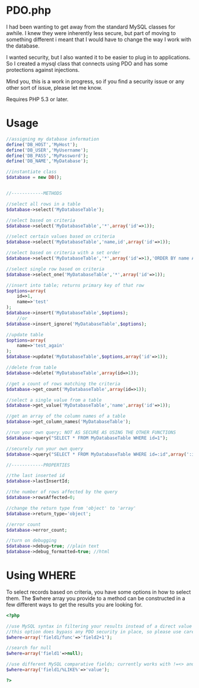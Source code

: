 PDO.php
===
I had been wanting to get away from the standard MySQL classes for awhile. I knew they were inherently less secure, but part of moving to something different i meant that I would have to change the way I work with the database.

I wanted security, but I also wanted it to be easier to plug in to applications. So I created a mysql class that connects using PDO and has some protections against injections.

Mind you, this is a work in progress, so if you find a security issue or any other sort of issue, please let me know.

Requires PHP 5.3 or later.

Usage
===
`````php
//assigning my database information
define('DB_HOST','MyHost');
define('DB_USER','MyUsername');
define('DB_PASS','MyPassword');
define('DB_NAME','MyDatabase');

//instantiate class
$database = new DB();


//------------METHODS

//select all rows in a table
$database->select('MyDatabaseTable');

//select based on criteria
$database->select('MyDatabaseTable','*',array('id'=>1));

//select certain values based on criteria
$database->select('MyDatabaseTable','name,id',array('id'=>1));

//select based on criteria with a set order
$database->select('MyDatabaseTable','*',array('id'=>1),'ORDER BY name ASC');

//select single row based on criteria
$database->select_one('MyDatabaseTable','*',array('id'=>1));

//insert into table; returns primary key of that row
$options=array(
    id=>1,
    name=>'test'
);
$database->insert('MyDatabaseTable',$options);
    //or
$database->insert_ignore('MyDatabaseTable',$options);

//update table
$options=array(
    name=>'test_again'
);
$database->update('MyDatabaseTable',$options,array('id'=>1));

//delete from table
$database->delete('MyDatabaseTable',array(id=>1));

//get a count of rows matching the criteria
$database->get_count('MyDatabaseTable',array(id=>1));

//select a single value from a table
$database->get_value('MyDatabaseTable','name',array('id'=>1));

//get an array of the column names of a table
$database->get_column_names('MyDatabaseTable');

//run your own query; NOT AS SECURE AS USING THE OTHER FUNCTIONS
$database->query("SELECT * FROM MyDatabaseTable WHERE id=1");

//securely run your own query
$database->query("SELECT * FROM MyDatabaseTable WHERE id=:id",array(':id'=>1));

//------------PROPERTIES

//the last inserted id
$database->lastInsertId;

//the number of rows affected by the query
$database->rowsAffected=0;

//change the return type from 'object' to 'array'
$database->return_type='object';

//error count
$database->error_count;

//turn on debugging
$database->debug=true; //plain text
$database->debug_formatted=true; //html
`````

Using WHERE
===
To select records based on criteria, you have some options in how to select them. The $where array you provide to a method can be constructed in a few different ways to get the results you are looking for.

`````php
<?php

//use MySQL syntax in filtering your results instead of a direct value
//this option does bypass any PDO security in place, so please use carefully
$where=array('field1/func'=>'field2+1');

//search for null
$where=array('field1'=>null);

//use different MySQL comparative fields; currently works with !=<> and LIKE
$where=array('field1/%LIKE%'=>'value');

?>
`````
